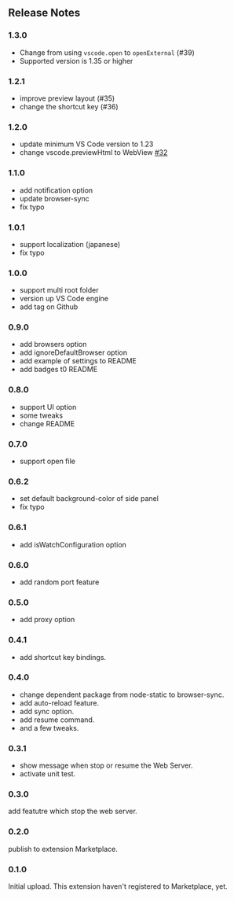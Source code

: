 ## Release Notes

### 1.3.0
 - Change from using `vscode.open` to `openExternal` (#39)
 - Supported version is 1.35 or higher

### 1.2.1
 - improve preview layout (#35)
 - change the shortcut key (#36)

### 1.2.0
 - update minimum VS Code version to 1.23
 - change vscode.previewHtml to WebView [#32](https://github.com/YuichiNukiyama/vscode-preview-server/issues/32)

### 1.1.0
 - add notification option
 - update browser-sync
 - fix typo

### 1.0.1
 - support localization (japanese)
 - fix typo

### 1.0.0
 - support multi root folder
 - version up VS Code engine
 - add tag on Github

### 0.9.0
 - add browsers option
 - add ignoreDefaultBrowser option
 - add example of settings to README
 - add badges t0 README

### 0.8.0
 - support UI option
 - some tweaks
 - change README

### 0.7.0
 - support open file

### 0.6.2
 - set default background-color of side panel
 - fix typo

### 0.6.1
 - add isWatchConfiguration option

### 0.6.0
 - add random port feature

### 0.5.0
 - add proxy option

### 0.4.1
 - add shortcut key bindings.

### 0.4.0
 - change dependent package from node-static to browser-sync.
 - add auto-reload feature.
 - add sync option.
 - add resume command.
 - and a few tweaks.

### 0.3.1
- show message when stop or resume the Web Server.
- activate unit test.

### 0.3.0
add featutre which stop the web server.

### 0.2.0
publish to extension Marketplace.

### 0.1.0
Initial upload. This extension haven't registered to Marketplace, yet.
